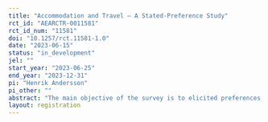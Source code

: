 ```yaml
---
title: "Accommodation and Travel – A Stated-Preference Study"
rct_id: "AEARCTR-0011581"
rct_id_num: "11581"
doi: "10.1257/rct.11581-1.0"
date: "2023-06-15"
status: "in_development"
jel: ""
start_year: "2023-06-25"
end_year: "2023-12-31"
pi: "Henrik Andersson"
pi_other: ""
abstract: "The main objective of the survey is to elicited preferences for policies that will reduce noise levels from traffic and improve air quality with a positive effect on people’s health. A minor objective is to elicit preferences for travel time and traffic safety using the same survey format. Discrete choice experiments (DCE) using hypothetical scenario will be used for the elicitation of preferences. Hence, it is a stated-preference survey where no real decisions are made. To complement the DCE, questions about respondents’ living situations, for instance if he/she is living close to major roads, etc., and travel habits will be asked. The findings from the survey have the potential to be used for policy purposes, like cost-benefit analyses of transport investments."
layout: registration
---
```


